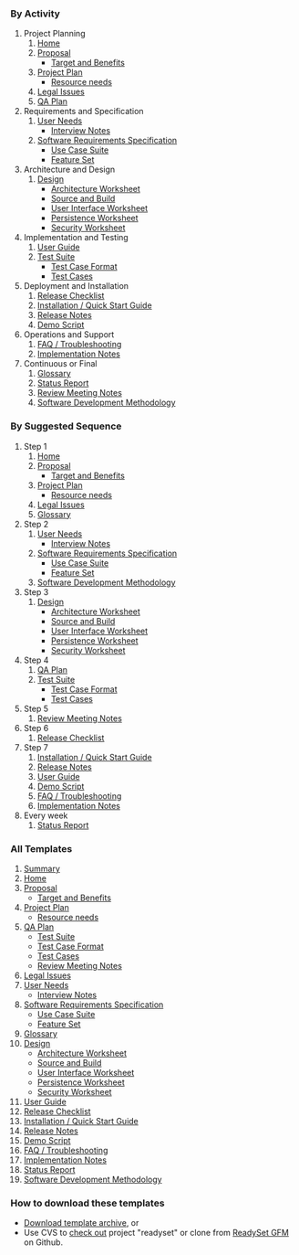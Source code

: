 ### By Activity

1. Project Planning
   1. [Home](Home)
   2. [Proposal](Proposal)
      - [Target and Benefits](Target-and-Benefits)
   3. [Project Plan](Project-Plan)
      - [Resource needs](Resource-Needs)
   4. [Legal Issues](Legal)
   5. [QA Plan](QA-Plan)
2. Requirements and Specification
   1. [User Needs](User-Needs)
      - [Interview Notes](Interview-Notes)
   2. [Software Requirements Specification](SRS)
      - [Use Case Suite](Use-Case-Suite)
      - [Feature Set](Feature-Set)
3. Architecture and Design
   1. [Design](Design)
      - [Architecture Worksheet](Design-Architecture)
      - [Source and Build](Design-Src-Org)
      - [User Interface Worksheet](Design-UI)
      - [Persistence Worksheet](Design-Persistence)
      - [Security Worksheet](Design-Security)
4. Implementation and Testing
   1. [User Guide](User-Guide)
   2. [Test Suite](Test-Suite)
      - [Test Case Format](Test-Case-Format)
      - [Test Cases](Test-Cases)
5. Deployment and Installation
   1. [Release Checklist](Release-Checklist)
   2. [Installation / Quick Start Guide](Installation-Guide)
   3. [Release Notes](Release-Notes)
   4. [Demo Script](Demo-Script)
6. Operations and Support
   1. [FAQ / Troubleshooting](FAQ)
   2. [Implementation Notes](Implementation-Notes)
7. Continuous or Final
   1. [Glossary](Glossary)
   2. [Status Report](Status-Report)
   3. [Review Meeting Notes](Review-Meeting-Notes)
   4. [Software Development Methodology](SDM)

### By Suggested Sequence

1. Step 1
   1. [Home](Home)
   2. [Proposal](Proposal)
      - [](Target-and-Benefits)[Target and Benefits](Target-and-Benefits)
   3. [Project Plan](Project-Plan)
      - [Resource needs](Resource-Needs)
   4. [Legal Issues](Legal)
   5. [Glossary](Glossary)
2. Step 2
   1. [User Needs](User-Needs)
      - [Interview Notes](Interview-Notes)
   2. [Software Requirements Specification](SRS)
      - [Use Case Suite](Use-Case-Suite)
      - [Feature Set](Feature-Set)
   3. [Software Development Methodology](SDM)
3. Step 3
   1. [Design](Design)
      - [Architecture Worksheet](Design-Architecture)
      - [Source and Build](Design-Src-Org)
      - [User Interface Worksheet](Design-UI)
      - [Persistence Worksheet](Design-Persistence)
      - [Security Worksheet](Design-Security)
4. Step 4
   1. [QA Plan](QA-Plan)
   2. [Test Suite](Test-Suite)
      - [Test Case Format](Test-Case-Format)
      - [Test Cases](Test-Cases)
5. Step 5
   1. [Review Meeting Notes](Review-Meeting-Notes)
6. Step 6
   1. [Release Checklist](Release-Checklist)
7. Step 7
   1. [Installation / Quick Start Guide](Installation-Guide)
   2. [Release Notes](Release-Notes)
   3. [User Guide](User-Guide)
   4. [Demo Script](Demo-Script)
   5. [FAQ / Troubleshooting](FAQ)
   6. [Implementation Notes](Implementation-Notes)
8. Every week
   1. [Status Report](Status-Report)

### All Templates

1. [Summary](Summary)
2. [Home](Home)
3. [Proposal](Proposal)
   - [Target and Benefits](Target-and-Benefits)
4. [Project Plan](Project-Plan)
   - [Resource needs](Resource-Needs)
5. [QA Plan](QA-Plan)
   - [Test Suite](Test-Suite)
   - [Test Case Format](Test-Case-Format)
   - [Test Cases](Test-Cases)
   - [Review Meeting Notes](Review-Meeting-Notes)
6. [Legal Issues](Legal)
7. [User Needs](User-Needs)
   - [Interview Notes](Interview-Notes)
8. [Software Requirements Specification](SRS)
   - [Use Case Suite](Use-Case-Suite)
   - [Feature Set](Feature-Set)
9. [Glossary](Glossary)
10. [Design](Design)
    - [Architecture Worksheet](Design-Architecture)
    - [Source and Build](Design-Src-Org)
    - [User Interface Worksheet](Design-UI)
    - [Persistence Worksheet](Design-Persistence)
    - [Security Worksheet](Design-Security)
11. [User Guide](User-Guide)
12. [Release Checklist](Release-Checklist)
13. [Installation / Quick Start Guide](Installation-Guide)
14. [Release Notes](Release-Notes)
15. [Demo Script](Demo-Script)
16. [FAQ / Troubleshooting](FAQ)
17. [Implementation Notes](Implementation-Notes)
18. [Status Report](Status-Report)
19. [Software Development Methodology](SDM)

### How to download these templates

- [Download template archive](http://readyset.tigris.org/servlets/ProjectDocumentList), or
- Use CVS to [check out](http://readyset.tigris.org/servlets/ProjectSource) project
  "readyset" or clone from [ReadySet GFM](https://github.com/bike-bill/readyset-gfm/wiki) 
  on Github.
